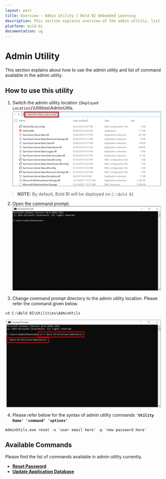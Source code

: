 ```yaml
---
layout: post
title: Overview - Admin Utility | Bold BI Embedded Learning
description: This section explains overview of the admin utility, list of available commands, and how to use those commands in the admin utility. 
platform: bold-bi
documentation: ug
---
```


# Admin Utility

This section explains about how to use the admin utility and list of command available in the admin utility.

## How to use this utility

1. Switch the admin utility location `{Deployed Location}`\Utilities\AdminUtils. 
![folder](/static/assets/embedded/admin-utility/images/folder.png)  
> **NOTE:**  By default, Bold BI will be deployed on `C:\Bold BI`

2. Open the command prompt.  
![cmd-window](/static/assets/embedded/admin-utility/images/cmdpmpt.png)  

3. Change command prompt directory to the admin utility location. Please refer the command given below.   
~~~
cd C:\Bold BI\Utilities\AdminUtils
~~~  
![utils-cmd](/static/assets/embedded/admin-utility/images/displaycmd.png)  

4. Please refer below for the syntax of admin utility commands
**`'Utility Name' 'command' 'options'`**  
~~~
AdminUtils.exe reset -u 'user email here' -p 'new password here'
~~~ 

## Available Commands

Please find the list of commands available in admin utility currently.  
* [**Reset Password**](/embedded-bi/admin-utility/reset-password/)
* [**Update Application Database**](/embedded-bi/admin-utility/reset-application-database/)